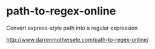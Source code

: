 # path-to-regex-online
Convert express-style path into a regular expression

http://www.darrenmothersele.com/path-to-regex-online/
